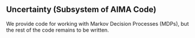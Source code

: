 ## Uncertainty (Subsystem of AIMA Code)

[comment]: # (Changed by: Peter Norvig, 30-Oct-1996)

We provide code for working with Markov Decision Processes (MDPs), but
the rest of the code remains to be written.
